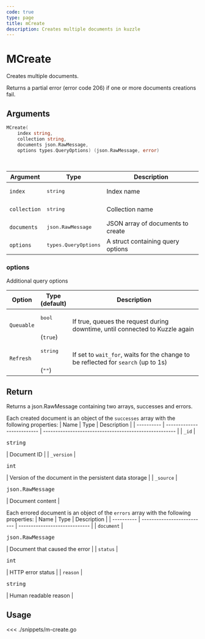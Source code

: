 ```yaml
---
code: true
type: page
title: mCreate
description: Creates multiple documents in kuzzle
---
```


# MCreate

Creates multiple documents.

Returns a partial error (error code 206) if one or more documents creations fail.

## Arguments

```go
MCreate(
    index string,
    collection string,
    documents json.RawMessage,
    options types.QueryOptions) (json.RawMessage, error)
```

<br/>

| Argument     | Type                          | Description                       |
| ------------ | ----------------------------- | --------------------------------- |
| `index`      | <pre>string</pre>             | Index name                        |
| `collection` | <pre>string</pre>             | Collection name                   |
| `documents`  | <pre>json.RawMessage</pre>    | JSON array of documents to create |
| `options`    | <pre>types.QueryOptions</pre> | A struct containing query options |

### options

Additional query options

| Option     | Type<br/>(default)            | Description                                                                        |
| ---------- | ----------------------------- | ---------------------------------------------------------------------------------- |
| `Queuable` | <pre>bool</pre> <br/>(`true`) | If true, queues the request during downtime, until connected to Kuzzle again       |
| `Refresh`  | <pre>string</pre><br/>(`""`)  | If set to `wait_for`, waits for the change to be reflected for `search` (up to 1s) |

## Return

Returns a json.RawMessage containing two arrays, successes and errors.

Each created document is an object of the `successes` array with the following properties:
| Name       | Type                       | Description                                            |
| ---------- | -------------------------- | ------------------------------------------------------ |
| `_id`      | <pre>string</pre>          | Document ID                                            |
| `_version` | <pre>int</pre>             | Version of the document in the persistent data storage |
| `_source`  | <pre>json.RawMessage</pre> | Document content                                       |

Each errored document is an object of the `errors` array with the following properties:
| Name       | Type                       | Description                   |
| ---------- | -------------------------- | ----------------------------- |
| `document` | <pre>json.RawMessage</pre> | Document that caused the error |
| `status`   | <pre>int</pre>             | HTTP error status             |
| `reason`   | <pre>string</pre>          | Human readable reason         |

## Usage

<<< ./snippets/m-create.go
